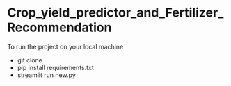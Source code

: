 # Crop_yield_predictor_and_Fertilizer_Recommendation
To run the project on your local machine
- git clone<br>
- pip install requirements.txt
- streamlit run new.py
